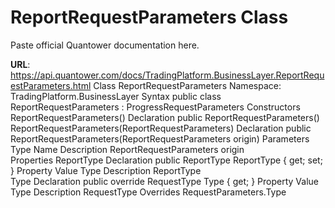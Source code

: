 # ReportRequestParameters Class

Paste official Quantower documentation here.

**URL**: https://api.quantower.com/docs/TradingPlatform.BusinessLayer.ReportRequestParameters.html
Class ReportRequestParameters
Namespace: TradingPlatform.BusinessLayer
Syntax
public class ReportRequestParameters : ProgressRequestParameters<float>
Constructors
ReportRequestParameters()
Declaration
public ReportRequestParameters()
ReportRequestParameters(ReportRequestParameters)
Declaration
public ReportRequestParameters(ReportRequestParameters origin)
Parameters
Type	Name	Description
ReportRequestParameters	origin	
Properties
ReportType
Declaration
public ReportType ReportType { get; set; }
Property Value
Type	Description
ReportType	
Type
Declaration
public override RequestType Type { get; }
Property Value
Type	Description
RequestType	
Overrides
RequestParameters.Type